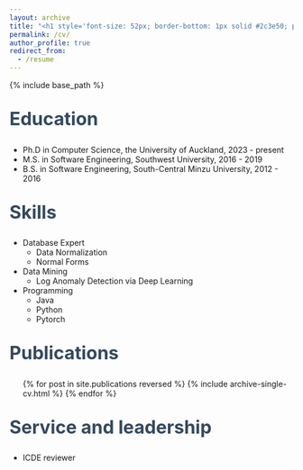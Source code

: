 ```yaml
---
layout: archive
title: "<h1 style='font-size: 52px; border-bottom: 1px solid #2c3e50; padding-bottom: 15px; margin-bottom: 3rem;'>CV</h1>"
permalink: /cv/
author_profile: true
redirect_from:
  - /resume
---
```


{% include base_path %}
<style>
  h2 {
    font-size: 32px !important;  /* subtitle size */
    color: #34495e;
    margin-top: 2rem;
  }
</style>
## Education
* Ph.D in Computer Science, the University of Auckland, 2023 - present
* M.S. in Software Engineering, Southwest University, 2016 - 2019
* B.S. in Software Engineering, South-Central Minzu University, 2012 - 2016

  
## Skills
* Database Expert
  * Data Normalization
  * Normal Forms
* Data Mining
  * Log Anomaly Detection via Deep Learning
* Programming 
  * Java
  * Python
  * Pytorch

## Publications
  <ul>{% for post in site.publications reversed %}
    {% include archive-single-cv.html %}
  {% endfor %}</ul>
   
## Service and leadership
* ICDE reviewer
